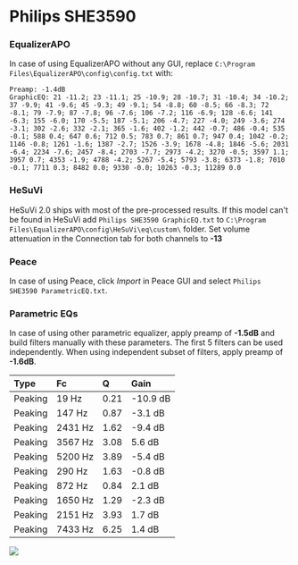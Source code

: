 # Philips SHE3590

### EqualizerAPO
In case of using EqualizerAPO without any GUI, replace `C:\Program Files\EqualizerAPO\config\config.txt`
with:
```
Preamp: -1.4dB
GraphicEQ: 21 -11.2; 23 -11.1; 25 -10.9; 28 -10.7; 31 -10.4; 34 -10.2; 37 -9.9; 41 -9.6; 45 -9.3; 49 -9.1; 54 -8.8; 60 -8.5; 66 -8.3; 72 -8.1; 79 -7.9; 87 -7.8; 96 -7.6; 106 -7.2; 116 -6.9; 128 -6.6; 141 -6.3; 155 -6.0; 170 -5.5; 187 -5.1; 206 -4.7; 227 -4.0; 249 -3.6; 274 -3.1; 302 -2.6; 332 -2.1; 365 -1.6; 402 -1.2; 442 -0.7; 486 -0.4; 535 -0.1; 588 0.4; 647 0.6; 712 0.5; 783 0.7; 861 0.7; 947 0.4; 1042 -0.2; 1146 -0.8; 1261 -1.6; 1387 -2.7; 1526 -3.9; 1678 -4.8; 1846 -5.6; 2031 -6.4; 2234 -7.6; 2457 -8.4; 2703 -7.7; 2973 -4.2; 3270 -0.5; 3597 1.1; 3957 0.7; 4353 -1.9; 4788 -4.2; 5267 -5.4; 5793 -3.8; 6373 -1.8; 7010 -0.1; 7711 0.3; 8482 0.0; 9330 -0.0; 10263 -0.3; 11289 0.0
```

### HeSuVi
HeSuVi 2.0 ships with most of the pre-processed results. If this model can't be found in HeSuVi add
`Philips SHE3590 GraphicEQ.txt` to `C:\Program Files\EqualizerAPO\config\HeSuVi\eq\custom\` folder.
Set volume attenuation in the Connection tab for both channels to **-13**

### Peace
In case of using Peace, click *Import* in Peace GUI and select `Philips SHE3590 ParametricEQ.txt`.

### Parametric EQs
In case of using other parametric equalizer, apply preamp of **-1.5dB** and build filters manually
with these parameters. The first 5 filters can be used independently.
When using independent subset of filters, apply preamp of **-1.6dB**.

| Type    | Fc      |    Q | Gain     |
|:--------|:--------|:-----|:---------|
| Peaking | 19 Hz   | 0.21 | -10.9 dB |
| Peaking | 147 Hz  | 0.87 | -3.1 dB  |
| Peaking | 2431 Hz | 1.62 | -9.4 dB  |
| Peaking | 3567 Hz | 3.08 | 5.6 dB   |
| Peaking | 5200 Hz | 3.89 | -5.4 dB  |
| Peaking | 290 Hz  | 1.63 | -0.8 dB  |
| Peaking | 872 Hz  | 0.84 | 2.1 dB   |
| Peaking | 1650 Hz | 1.29 | -2.3 dB  |
| Peaking | 2151 Hz | 3.93 | 1.7 dB   |
| Peaking | 7433 Hz | 6.25 | 1.4 dB   |

![](https://raw.githubusercontent.com/jaakkopasanen/AutoEq/master/results/innerfidelity/sbaf-serious/Philips%20SHE3590/Philips%20SHE3590.png)
